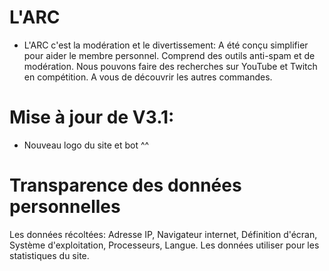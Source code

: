 # L'ARC
- L'ARC c'est la modération et le divertissement: A été conçu simplifier pour aider le membre personnel. Comprend des outils anti-spam et de modération. Nous pouvons faire des recherches sur YouTube et Twitch en compétition. A vous de découvrir les autres commandes.

# Mise à jour de V3.1:
- Nouveau logo du site et bot ^^

# Transparence des données personnelles
Les données récoltées: Adresse IP, Navigateur internet, Définition d'écran,
Système d'exploitation, Processeurs, Langue. Les données utiliser pour les statistiques du site.
